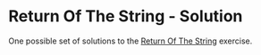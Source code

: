 # Return Of The String - Solution

One possible set of solutions to the [Return Of The String](https://github.com/ci-wdi-900/return-of-the-string/) exercise.
